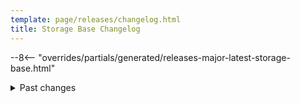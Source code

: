 ```yaml
---
template: page/releases/changelog.html
title: Storage Base Changelog
---
```


--8<-- "overrides/partials/generated/releases-major-latest-storage-base.html"

<details>
  <summary>
    Past changes
  </summary>
--8<-- "overrides/partials/generated/releases-major-previously-storage-base.html"
</details>
